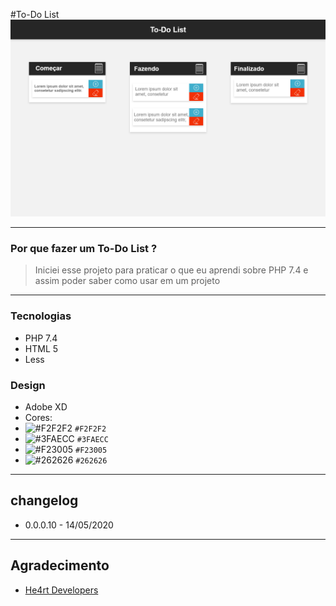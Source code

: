 #To-Do List
![interface image](https://github.com/Pbluer/todoList/blob/master/template/Web.png)

----
### Por que fazer um To-Do List ?
>Iniciei esse projeto para praticar o que eu aprendi sobre PHP 7.4 e assim poder saber como usar em um projeto

----
### Tecnologias
* PHP 7.4
* HTML 5 
* Less

### Design
* Adobe XD
* Cores:
 * ![#F2F2F2](https://placehold.it/15/F2F2F2/000000?text=+) `#F2F2F2`
 * ![#3FAECC](https://placehold.it/15/3FAECC/000000?text=+) `#3FAECC`
 * ![#F23005](https://placehold.it/15/F23005/000000?text=+) `#F23005`
 * ![#262626](https://placehold.it/15/262626/000000?text=+) `#262626`
----
## changelog
* 0.0.0.10 - 14/05/2020

----
## Agradecimento
* [He4rt Developers](https://heartdevs.com/)
